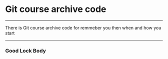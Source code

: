 # Git course archive code

---

There is Git course archive code for remmeber you then when and how you start

---

### Good Lock Body